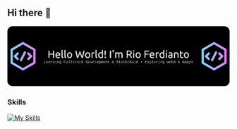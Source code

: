 ## Hi there 👋
![Rio Ferdianto](img/github-header-banner.png)
<!--
**RioFerdianto/RioFerdianto** is a ✨ _special_ ✨ repository because its `README.md` (this file) appears on your GitHub profile.

Here are some ideas to get you started:

- 🔭 I’m currently working on ...
- 🌱 I’m currently learning ...
- 👯 I’m looking to collaborate on ...
- 🤔 I’m looking for help with ...
- 💬 Ask me about ...
- 📫 How to reach me: ...
- 😄 Pronouns: ...
- ⚡ Fun fact: ...
-->
### Skills

[![My Skills](https://skillicons.dev/icons?i=html,css,mysql,php,laravel,figma,python,flutter,kali&theme=light)](https://skillicons.dev)